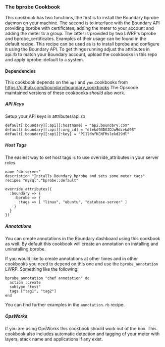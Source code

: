 ### The bprobe Cookbook

This cookbook has two functions, the first is to install the Boundary bprobe daemon on your machine. The second is to interface with the Boundary API providing bprobe with certificates, adding the meter to your account and adding the meter to a group. The latter is provided by two LWRP's bprobe and bprobe_certificates. Examples of their usage can be found in the default recipe. This recipe can be used as is to install bprobe and configure it using the Boundary API. To get things running adjust the attributes in api.rb to match your Boundary account, upload the cookbooks in this repo and apply bprobe::default to a system.


#### Dependencies

This cookbook depends on the `apt` and `yum` cookbooks from https://github.com/boundary/boundary_cookbooks The Opscode maintained versions of these cookbooks *should* also work.

##### API Keys

Setup your API keys in attributes/api.rb

````
default[:boundary][:api][:hostname] = "api.boundary.com"
default[:boundary][:api][:org_id] = "dlekd93DGJDJw9diekd98"
default[:boundary][:api][:key] = "PI1ldnfKENFMslekd29dl"
````

##### Host Tags

The easiest way to set host tags is to use override_attributes in your server roles

````
name "db-server"
description "Installs Boundary bprobe and sets some meter tags"
recipes "mysql","bprobe::default"

override_attributes({
  :boundary => {
    :bprobe => {
      :tags => [ "linux", "ubuntu", "database-server" ]
    }
  }
})
````

##### Annotations

You can create annotations in the Boundary dashboard using this cookbook as well. By default this cookbook will create an annotation on installing and uninstalling bprobe.

If you would like to create annotations at other times and in other cookbooks you need to depend on this one and use the `bprobe_annotation` LWRP. Something like the following:

````
bprobe_annotation "chef annotation" do
  action :create
  subtype "test"
  tags ["tag1", "tag2"]
end
````

You can find further examples in the `annotation.rb` recipe.


##### OpsWorks

If you are using OpsWorks this cookbook should work out of the box. This cookbook also includes automatic detection and tagging of your meter with layers, stack name and applications if any exist.
